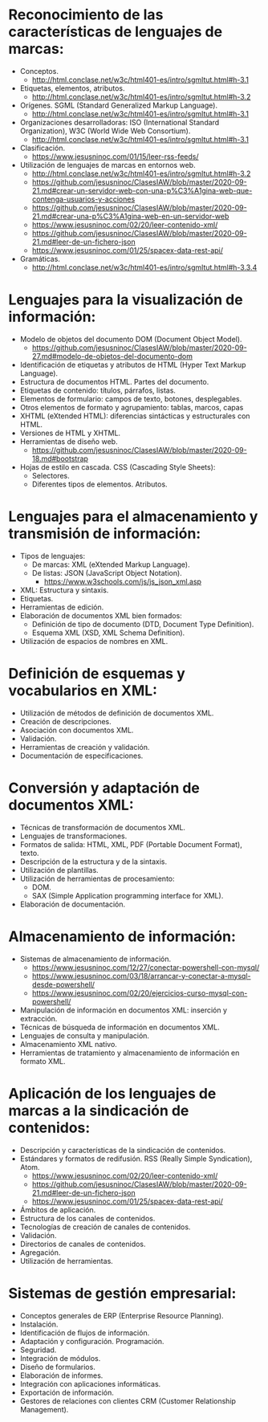 # Reconocimiento de las características de lenguajes de marcas:
- Conceptos.
  * http://html.conclase.net/w3c/html401-es/intro/sgmltut.html#h-3.1
- Etiquetas, elementos, atributos.
  * http://html.conclase.net/w3c/html401-es/intro/sgmltut.html#h-3.2
- Orígenes. SGML (Standard Generalized Markup Language).
  * http://html.conclase.net/w3c/html401-es/intro/sgmltut.html#h-3.1
- Organizaciones desarrolladoras: ISO (International Standard Organization), W3C (World Wide Web Consortium).
  * http://html.conclase.net/w3c/html401-es/intro/sgmltut.html#h-3.1
- Clasificación.
  * https://www.jesusninoc.com/01/15/leer-rss-feeds/
- Utilización de lenguajes de marcas en entornos web.
  * http://html.conclase.net/w3c/html401-es/intro/sgmltut.html#h-3.2
  * https://github.com/jesusninoc/ClasesIAW/blob/master/2020-09-21.md#crear-un-servidor-web-con-una-p%C3%A1gina-web-que-contenga-usuarios-y-acciones
  * https://github.com/jesusninoc/ClasesIAW/blob/master/2020-09-21.md#crear-una-p%C3%A1gina-web-en-un-servidor-web
  * https://www.jesusninoc.com/02/20/leer-contenido-xml/
  * https://github.com/jesusninoc/ClasesIAW/blob/master/2020-09-21.md#leer-de-un-fichero-json
  * https://www.jesusninoc.com/01/25/spacex-data-rest-api/
- Gramáticas.
  * http://html.conclase.net/w3c/html401-es/intro/sgmltut.html#h-3.3.4

# Lenguajes para la visualización de información:
- Modelo de objetos del documento DOM (Document Object Model).
  * https://github.com/jesusninoc/ClasesIAW/blob/master/2020-09-27.md#modelo-de-objetos-del-documento-dom
- Identificación de etiquetas y atributos de HTML (Hyper Text Markup Language).
- Estructura de documentos HTML. Partes del documento.
- Etiquetas de contenido: títulos, párrafos, listas.
- Elementos de formulario: campos de texto, botones, desplegables.
- Otros elementos de formato y agrupamiento: tablas, marcos, capas
- XHTML (eXtended HTML): diferencias sintácticas y estructurales con HTML.
- Versiones de HTML y XHTML.
- Herramientas de diseño web.
  * https://github.com/jesusninoc/ClasesIAW/blob/master/2020-09-18.md#bootstrap
- Hojas de estilo en cascada. CSS (Cascading Style Sheets):
  - Selectores.
  - Diferentes tipos de elementos. Atributos.
  
# Lenguajes para el almacenamiento y transmisión de información:
- Tipos de lenguajes:
  - De marcas: XML (eXtended Markup Language).
  - De listas: JSON (JavaScript Object Notation).
    * https://www.w3schools.com/js/js_json_xml.asp
- XML: Estructura y sintaxis.
- Etiquetas.
- Herramientas de edición.
- Elaboración de documentos XML bien formados:
  - Definición de tipo de documento (DTD, Document Type Definition).
  - Esquema XML (XSD, XML Schema Definition).
- Utilización de espacios de nombres en XML.

# Definición de esquemas y vocabularios en XML:
- Utilización de métodos de definición de documentos XML.
- Creación de descripciones.
- Asociación con documentos XML.
- Validación.
- Herramientas de creación y validación.
- Documentación de especificaciones.

# Conversión y adaptación de documentos XML:
- Técnicas de transformación de documentos XML.
- Lenguajes de transformaciones.
- Formatos de salida: HTML, XML, PDF (Portable Document Format), texto.
- Descripción de la estructura y de la sintaxis.
- Utilización de plantillas.
- Utilización de herramientas de procesamiento:
  - DOM.
  - SAX (Simple Application programming interface for XML).
- Elaboración de documentación.

# Almacenamiento de información:
- Sistemas de almacenamiento de información.
  * https://www.jesusninoc.com/12/27/conectar-powershell-con-mysql/
  * https://www.jesusninoc.com/03/18/arrancar-y-conectar-a-mysql-desde-powershell/
  * https://www.jesusninoc.com/02/20/ejercicios-curso-mysql-con-powershell/
- Manipulación de información en documentos XML: inserción y extracción.
- Técnicas de búsqueda de información en documentos XML.
- Lenguajes de consulta y manipulación.
- Almacenamiento XML nativo.
- Herramientas de tratamiento y almacenamiento de información en formato XML.

# Aplicación de los lenguajes de marcas a la sindicación de contenidos:
- Descripción y características de la sindicación de contenidos.
- Estándares y formatos de redifusión. RSS (Really Simple Syndication), Atom.
  * https://www.jesusninoc.com/02/20/leer-contenido-xml/
  * https://github.com/jesusninoc/ClasesIAW/blob/master/2020-09-21.md#leer-de-un-fichero-json
  * https://www.jesusninoc.com/01/25/spacex-data-rest-api/
- Ámbitos de aplicación.
- Estructura de los canales de contenidos.
- Tecnologías de creación de canales de contenidos.
- Validación.
- Directorios de canales de contenidos.
- Agregación.
- Utilización de herramientas.

# Sistemas de gestión empresarial:
- Conceptos generales de ERP (Enterprise Resource Planning).
- Instalación.
- Identificación de flujos de información.
- Adaptación y configuración. Programación.
- Seguridad.
- Integración de módulos.
- Diseño de formularios.
- Elaboración de informes.
- Integración con aplicaciones informáticas.
- Exportación de información.
- Gestores de relaciones con clientes CRM (Customer Relationship Management).

